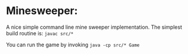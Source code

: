 # Minesweeper:
A nice simple command line mine sweeper implementation.
The simplest build routine is:
`javac src/*`

You can run the game by invoking
`java -cp src/* Game`
